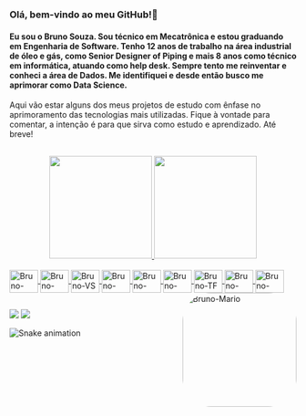 ### Olá, bem-vindo ao meu GitHub!👋
#### Eu sou o Bruno Souza. Sou técnico em Mecatrônica e estou graduando em Engenharia de Software. Tenho 12 anos de trabalho na área industrial de óleo e gás, como Senior Designer of Piping e mais 8 anos como técnico em informática, atuando como help desk. Sempre tento me reinventar e conheci a área de Dados. Me identifiquei e desde então busco me aprimorar como Data Science.
Aqui vão estar alguns dos meus projetos de estudo com ênfase no aprimoramento das tecnologias mais utilizadas.
Fique à vontade para comentar, a intenção é para que sirva como estudo e aprendizado.
Até breve!
##
<div align="center">
  <a href="https://github.com/BrunoSouza-Data">
  <img height="180em" src="https://github-readme-stats.vercel.app/api?username=BrunoSouza-Data&show_icons=true&theme=dracula&include_all_commits=true&count_private=true"/>
  <img height="180em" src="https://github-readme-stats.vercel.app/api/top-langs/?username=BrunoSouza-Data&layout=compact&langs_count=7&theme=dracula"/>
</div>
<div style="display: inline_block"><br>
  <img align="center" alt="Bruno-Jupyter" height="40" width="50"src="https://cdn.jsdelivr.net/gh/devicons/devicon/icons/python/python-original-wordmark.svg" />         
  <img align="center" alt="Bruno-Jupyter" height="40" width="50" src="https://cdn.jsdelivr.net/gh/devicons/devicon/icons/jupyter/jupyter-original-wordmark.svg" />     
  <img align="center" alt="Bruno-VS" height="40" width="50" src="https://cdn.jsdelivr.net/gh/devicons/devicon/icons/vscode/vscode-original-wordmark.svg" />
  <img align="center" alt="Bruno-Ana" height="40" width="50" src="https://cdn.jsdelivr.net/gh/devicons/devicon/icons/anaconda/anaconda-original-wordmark.svg" />  
  <img align="center" alt="Bruno-Pandas" height="40" width="50" src="https://cdn.jsdelivr.net/gh/devicons/devicon/icons/pandas/pandas-original-wordmark.svg" />
  <img align="center" alt="Bruno-NUmpy" height="40" width="50" src="https://cdn.jsdelivr.net/gh/devicons/devicon/icons/numpy/numpy-original-wordmark.svg" />
  <img align="center" alt="Bruno-TF" height="40" width="50" src="https://cdn.jsdelivr.net/gh/devicons/devicon/icons/tensorflow/tensorflow-original.svg" />
  <img align="center" alt="Bruno-SQL" height="40" width="50" src="https://cdn.jsdelivr.net/gh/devicons/devicon/icons/microsoftsqlserver/microsoftsqlserver-plain-wordmark.svg" />
  <img align="center" alt="Bruno-MySQL" height="40" width="50" src="https://cdn.jsdelivr.net/gh/devicons/devicon/icons/mysql/mysql-original-wordmark.svg" />
  <img align="right" alt="Bruno-Mario" height="200" style="border-radius:50px;" src="https://i.giphy.com/media/JcFUHp7b9mnj5a01AN/giphy.webp">
  
##

<div>
  <a href = "mailto:brunosouzadata@gmail.com"><img src="https://img.shields.io/badge/Gmail-D14836?style=for-the-badge&logo=gmail&logoColor=white" target="_blank"></a>
  <a href="https://www.linkedin.com/in/bas85" target="_blank"><img src="https://img.shields.io/badge/-LinkedIn-%230077B5?style=for-the-badge&logo=linkedin&logoColor=white" target="_blank"></a>

 ![Snake animation](https://github.com/BrunoSouza-Data/BrunoSouza-Data/blob/output/github-contribution-grid-snake.svg)
 
</div>
